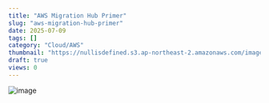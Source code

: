 ```yaml
---
title: "AWS Migration Hub Primer"
slug: "aws-migration-hub-primer"
date: 2025-07-09
tags: []
category: "Cloud/AWS"
thumbnail: "https://nullisdefined.s3.ap-northeast-2.amazonaws.com/images/159e9a38bcb2893d4560150f3d10548f.png"
draft: true
views: 0
---
```

![image](https://nullisdefined.s3.ap-northeast-2.amazonaws.com/images/159e9a38bcb2893d4560150f3d10548f.png)